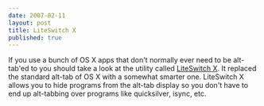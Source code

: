 ```yaml
---
date: 2007-02-11
layout: post
title: LiteSwitch X
published: true
---
```

If you use a bunch of OS X apps that don't normally ever need to be alt-tab'ed to you should take a look at the utility called <a href="http://www.proteron.com/liteswitchx/">LiteSwitch X</a>. It replaced the standard alt-tab of OS X with a somewhat smarter one. LiteSwitch X allows you to hide programs from the alt-tab display so you don't have to end up alt-tabbing over programs like quicksilver, isync, etc.
